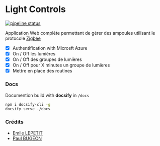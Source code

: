 # Light Controls

[![pipeline status](https://git.emile-lepetit.fr/epitech/tek-2/hub/zigbee-lights/badges/master/pipeline.svg)](https://git.emile-lepetit.fr/epitech/tek-2/hub/zigbee-lights/commits/master)

Application Web complète permettant de gérer des ampoules utilisant le protocole [Zigbee](https://fr.wikipedia.org/wiki/ZigBee)

 - [x] Authentification with Microsft Azure
 - [x] On / Off les lumières
 - [x] On / Off des groupes de lumières
 - [x] On / Off pour X minutes un groupe de lumières
 - [x] Mettre en place des routines

### Docs
Documention build with **docsify** in `/docs`
```bash
npm i docsify-cli -g
docsify serve ./docs
```

### Crédits
* [Emile LEPETIT](mailto:emile.lepetit@epitech.eu)
* [Paul BUGEON](mailto:paul.bugeon@epitech.eu)
